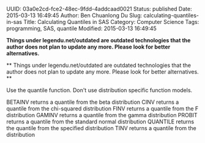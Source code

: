 UUID: 03a0e2cd-fce2-48ec-9fdd-4addcaad0021
Status: published
Date: 2015-03-13 16:49:45
Author: Ben Chuanlong Du
Slug: calculating-quantiles-in-sas
Title: Calculating Quantiles in SAS
Category: Computer Science
Tags: programming, SAS, quantile
Modified: 2015-03-13 16:49:45

**Things under legendu.net/outdated are outdated technologies that the author does not plan to update any more. Please look for better alternatives.**

**
Things under legendu.net/outdated are outdated technologies 
that the author does not plan to update any more. 
Please look for better alternatives.
**



Use the quantile function. Don't use distribution specific function models.


BETAINV
returns a quantile from the beta distribution
CINV
returns a quantile from the chi-squared distribution
FINV
returns a quantile from the F distribution
GAMINV
returns a quantile from the gamma distribution
PROBIT
returns a quantile from the standard normal distribution
QUANTILE
returns the quantile from the specified distribution
TINV
returns a quantile from the  distribution
